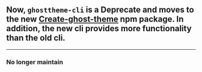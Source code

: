 ## Now, `ghosttheme-cli` is a Deprecate and moves to the new [Create-ghost-theme](https://www.npmjs.com/package/create-ghost-theme) npm package. In addition, the new cli provides more functionality than the old cli.

---
### No longer maintain
